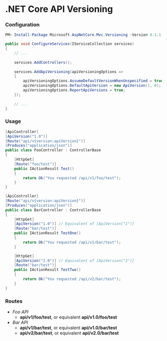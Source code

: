 # .NET Core API Versioning

### Configuration
``` powershell
PM> Install-Package Microsoft.AspNetCore.Mvc.Versioning -Version 4.1.1
```
``` csharp
public void ConfigureServices(IServiceCollection services)
{
    // ...
    
    services.AddControllers();
    
    services.AddApiVersioning(apiVersioningOptions =>
    {
        apiVersioningOptions.AssumeDefaultVersionWhenUnspecified = true;
        apiVersioningOptions.DefaultApiVersion = new ApiVersion(1, 0);
        apiVersioningOptions.ReportApiVersions = true;
    });
    
    // ...
}
```

### Usage
``` csharp
[ApiController]
[ApiVersion("1.0")]
[Route("api/v{version:apiVersion}")]
[Produces("application/json")]
public class FooController : ControllerBase
{
    [HttpGet]
    [Route("foo/test")]
    public IActionResult Test()
    {
        return Ok("You requested /api/v1/foo/test");
    }
}
```

``` csharp
[ApiController]
[Route("api/v{version:apiVersion}")]
[Produces("application/json")]
public class BarController : ControllerBase
{
    [HttpGet]
    [ApiVersion("1.0")] // Equivalent of [ApiVersion("1")]
    [Route("bar/test")]
    public IActionResult TestOne()
    {
        return Ok("You requested /api/v1/bar/test");
    }

    [HttpGet]
    [ApiVersion("2.0")] // Equivalent of [ApiVersion("2")]
    [Route("bar/test")]
    public IActionResult TestTwo()
    {
        return Ok("You requested /api/v2/bar/test");
    }
}
```

### Routes
* *Foo API*
  * **api/v1/foo/test**, or equivalent **api/v1.0/foo/test**
* *Bar API*
  * **api/v1/bar/test**, or equivalent **api/v1.0/bar/test**
  * **api/v2/bar/test**, or equivalent **api/v2.0/bar/test**
